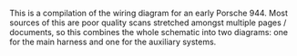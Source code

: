 This is a compilation of the wiring diagram for an early Porsche 944. Most sources of this are poor quality scans 
stretched amongst multiple pages / documents, so this combines the whole schematic into two diagrams: one for the
main harness and one for the auxiliary systems.
